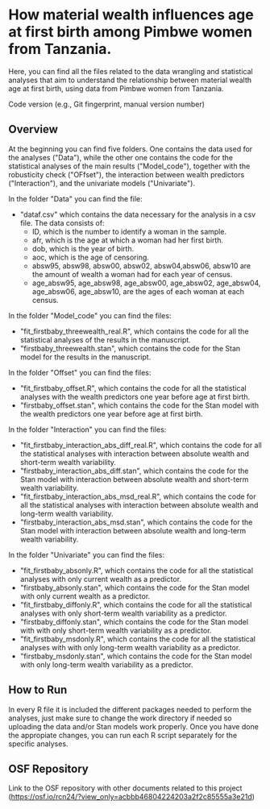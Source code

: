 # How material wealth influences age at first birth among Pimbwe women from Tanzania.

Here, you can find all the files related to the data wrangling and statistical analyses that aim to understand the relationship between material wealth age at first birth, using data from Pimbwe women from Tanzania.

Code version (e.g., Git fingerprint, manual version number)

## Overview

At the beginning you can find five folders. One contains the data used for the analyses ("Data"), while the other one contains the code for the statistical analyses  of the main results ("Model_code"), together with the robusticity check ("OFfset"), the interaction between wealth predictors ("Interaction"), and the univariate models ("Univariate").

In the folder "Data" you can find the file:
- "dataf.csv" which contains the data necessary for the analysis in a csv file. The data consists of:
    - ID, which is the number to identify a woman in the sample.
    - afr, which is the age at which a woman had her first birth.
    - dob, which is the year of birth.
    - aoc, which is the age of censoring.
    - absw95, absw98, absw00, absw02, absw04,absw06, absw10 are the amount of wealth a woman had for each year of census.
    - age_absw95, age_absw98, age_absw00, age_absw02, age_absw04, age_absw06, age_absw10, are the ages of each woman at each census.

In the folder "Model_code" you can find the files:
- "fit_firstbaby_threewealth_real.R", which contains the code for all the statistical analyses of the results in the manuscript.
- "firstbaby_threewealth.stan", which contains the code for the Stan model for the results in the manuscript.

In the folder "Offset" you can find the files:
- "fit_firstbaby_offset.R", which contains the code for all the statistical analyses with the wealth predictors one year before age at first birth.
- "firstbaby_offset.stan", which contains the code for the Stan model with the wealth predictors one year before age at first birth.

In the folder "Interaction" you can find the files:
- "fit_firstbaby_interaction_abs_diff_real.R", which contains the code for all the statistical analyses with interaction between absolute wealth and short-term wealth variability.
- "firstbaby_interaction_abs_diff.stan", which contains the code for the Stan model with interaction between absolute wealth and short-term wealth variability.
- "fit_firstbaby_interaction_abs_msd_real.R", which contains the code for all the statistical analyses with interaction between absolute wealth and long-term wealth variability.
- "firstbaby_interaction_abs_msd.stan", which contains the code for the Stan model with interaction between absolute wealth and long-term wealth variability.

In the folder "Univariate" you can find the files:
- "fit_firstbaby_absonly.R", which contains the code for all the statistical analyses with only current wealth as a predictor.
- "firstbaby_absonly.stan", which contains the code for the Stan model with only current wealth as a predictor.
- "fit_firstbaby_diffonly.R", which contains the code for all the statistical analyses with only short-term wealth variability as a predictor.
- "firstbaby_diffonly.stan", which contains the code for the Stan model with with only short-term wealth variability as a predictor.
- "fit_firstbaby_msdonly.R", which contains the code for all the statistical analyses with with only long-term wealth variability as a predictor.
- "firstbaby_msdonly.stan", which contains the code for the Stan model with only long-term wealth variability as a predictor.

## How to Run

In every R file it is included the different packages needed to perform the analyses, just make sure to change the work directory if needed so uploading the data and/or Stan models work properly. Once you have done the appropiate changes, you can run each R script separately for the specific analyses.

## OSF Repository
Link to the OSF repository with other documents related to this project (https://osf.io/rcn24/?view_only=acbbb46804224203a2f2c85555a3e21d)
